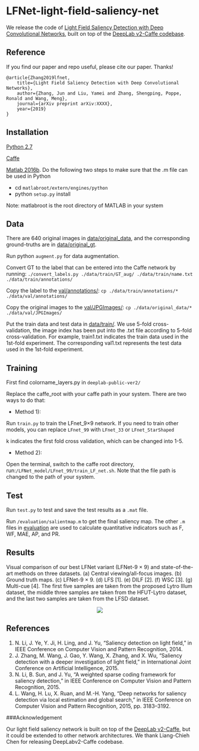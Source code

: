 ﻿# LFNet-light-field-saliency-net

We release the code of [Light Field Saliency Detection with Deep Convolutional Networks](XXXX), built on top of the  [DeepLab v2-Caffe codebase](https://bitbucket.org/aquariusjay/deeplab-public-ver2/src/master/).

## Reference

If you find our paper and repo useful, please cite our paper. Thanks!

```
@article{Zhang2019lfnet,
    title={Light Field Saliency Detection with Deep Convolutional Networks},
    author={Zhang, Jun and Liu, Yamei and Zhang, Shengping, Poppe, Ronald and Wang, Meng},
    journal={arXiv preprint arXiv:XXXX},
    year={2019}
}  
```


## Installation

[Python 2.7](https://www.anaconda.com/distribution/) 

[Caffe](https://caffe.berkeleyvision.org/)

[Matlab 2016b](https://www.mathworks.com/products/matlab.html). 
Do the following two steps to make sure that the .m file can be used in Python
- cd `matlabroot/extern/engines/python` 
- python `setup.py` install

Note: matlabroot is the root directory of MATLAB in your system


## Data
There are 640 original images in [data/original_data](/data/original_data), and the corresponding ground-truths are in [data/original_gt](/data/original_gt).

Run python `augment.py` for data augmentation.

Convert GT to the label that can be entered into the Caffe network by running:
`./convert_labels.py ./data/train/GT_aug/ ./data/train/name.txt ./data/train/annotations/`

Copy the label to the [val/annotations/](	/data/val/annotations/):
`cp ./data/train/annotations/* ./data/val/annotations/`

Copy the original images to the [val/JPGImages/](/data/val/JPGImages/):
`cp ./data/original_data/* ./data/val/JPGImages/`

Put the train data and test data in [data/train/](/data/train/).
We use 5-fold cross-validation, the image index has been put into the .txt file according to 5-fold cross-validation.
For example, train1.txt indicates the train data used in the 1st-fold experiment. 
The corresponding val1.txt represents the test data used in the 1st-fold experiment.

## Training
First find colorname_layers.py in `deeplab-public-ver2/`

Replace the caffe_root with your caffe path in your system. There are two ways to do that:

* Method 1):

Run `train.py` to train the LFnet_9×9 network.
If you need to train other models, you can replace 	`LFnet_99` with `LFnet_33` or `LFnet_StarShaped`

k indicates the first fold cross validation, which can be changed into 1-5.

* Method 2):

Open the terminal, switch to the caffe root directory, 
run:`/LFNet_model/LFnet_99/train_LF_net.sh`. 
Note that the file path is changed to the path of your system.


## Test

Run `test.py` to test and save the test results as a `.mat` file.

Run `/evaluation/salientmap.m` to get the final saliency map. The other `.m` files in [evaluation](	/evaluation/) are used to calculate quantitative indicators such as F,  WF,  MAE,  AP, and PR.


## Results

Visual comparison of our best LFNet variant (LFNet-9 × 9) and state-of-the-art methods on three datasets. (a) Central viewing/all-focus images. (b) Ground truth maps. (c) LFNet-9 × 9. (d) LFS [1]. (e) DILF [2]. (f) WSC [3]. (g) Multi-cue [4]. The first five samples are taken from the proposed Lytro Illum dataset, the middle three samples are taken from the HFUT-Lytro dataset, and the last two samples are taken from the LFSD dataset.

<div style="text-align:center"><img src ="https://github.com/YaMeiLiu/LFNet-light-field-saliency-net/raw/master/SaliencyMap.png" /></div>


## References
1. N. Li, J. Ye, Y. Ji, H. Ling, and J. Yu, “Saliency detection on light field,” in IEEE Conference on Computer Vision and Pattern Recognition, 2014.
2. J. Zhang, M. Wang, J. Gao, Y. Wang, X. Zhang, and X. Wu, “Saliency detection with a deeper investigation of light field,” in International Joint Conference on Artificial Intelligence, 2015.
3. N. Li, B. Sun, and J. Yu, “A weighted sparse coding framework for saliency detection,” in IEEE Conference on Computer Vision and Pattern Recognition, 2015.
4. L. Wang, H. Lu, X. Ruan, and M.-H. Yang, “Deep networks for saliency detection via local estimation and global search,” in IEEE Conference on Computer Vision and Pattern Recognition, 2015, pp. 3183–3192.



###Acknowledgement

Our light field saliency network is built on top of the  [DeepLab v2-Caffe](https://bitbucket.org/aquariusjay/deeplab-public-ver2/src/master/), but it could be extended to other network architectures. We thank Liang-Chieh Chen for releasing DeepLabv2-Caffe codebase.
